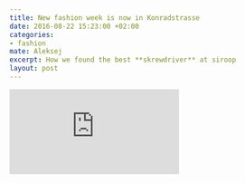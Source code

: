 ```yaml
---
title: New fashion week is now in Konradstrasse
date: 2016-08-22 15:23:00 +02:00
categories:
- fashion
mate: Aleksej
excerpt: How we found the best **skrewdriver** at siroop
layout: post
---
```


<iframe  src="https://www.youtube.com/embed/Q046xTjJ1Co" frameborder="0" allowfullscreen></iframe>
